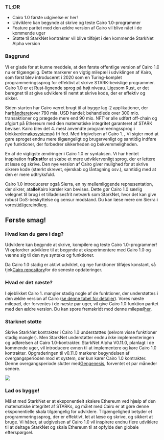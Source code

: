 ### TL;DR

* Cairo 1.0 første udgivelse er her!
* Udviklere kan begynde at skrive og teste Cairo 1.0-programmer
* Feature paritet med den ældre version af Cairo vil blive nået i de kommende uger
* Støtte til StarkNet kontrakter vil blive tilføjet i den kommende StarkNet Alpha version

### Baggrund

Vi er glade for at kunne meddele, at den første offentlige version af Cairo 1.0 nu er tilgængelig. Dette markerer en vigtig milepæl i udviklingen af Kairo, som først blev introduceret i 2020 som en Turing-komplet programmeringssprog for effektivt at skrive STARK-bevislige programmer. Cairo 1.0 er et Rust-lignende sprog på højt niveau. Ligesom Rust, er det beregnet til at give udviklere til nemt at skrive kode, der er effektiv og sikker.

Siden starten har Cairo været brugt til at bygge lag-2 applikationer, der har[håndteret](https://dashboard.starkware.co/starkex)over 790 mia. USD handel; behandlede over 300 mio. transaktioner og prægede mere end 90 mio. NFT'er alle udført off-chain og afgjort på Ethereum med den matematiske integritet garanteret af STARK beviser. Kairo blev det 4. mest anvendte programmeringssprog i blokkæden[økosystem](https://defillama.com/languages)på fri fod. Med frigivelsen af Cairo 1. , Vi sigter mod at gøre sproget endnu mere tilgængeligt og brugervenligt og samtidig indføre nye funktioner, der forbedrer sikkerheden og bekvemmeligheden.

En af de vigtigste ændringer i Cairo 1.0 er syntaksen. Vi har hentet inspiration fra**Rust**for at skabe et mere udviklervenligt sprog, der er lettere at læse og skrive. Den nye version af Cairo giver mulighed for at skrive sikrere kode (stærkt skrevet, ejerskab og låntagning osv.), samtidig med at den er mere udtryksfuld.

Cairo 1.0 introducerer også Sierra, en ny mellemliggende repræsentation, der sikrer, at**alle**Kairo kørsler kan bevises. Dette gør Cairo 1.0 særlig velegnet til brug i et tilladelsesfrit netværk som StarkNet, hvor det kan give robust DoS-beskyttelse og censur modstand. Du kan læse mere om Sierra i vores[tidligere](https://medium.com/starkware/cairo-1-0-aa96eefb19a0)indlæg.

## Første smag!

### Hvad kan du gøre i dag?

Udviklere kan begynde at skrive, kompilere og teste Cairo 1.0-programmer! Vi opfordrer udviklere til at begynde at eksperimentere med Cairo 1.0 og vænne sig til den nye syntaks og funktioner.

Da Cairo 1.0 stadig er aktivt udviklet, og nye funktioner tilføjes konstant, så tjek[Cairo repository](https://github.com/starkware-libs/cairo/)for de seneste opdateringer.

### Hvad er det næste?

I øjeblikket Cairo 1. mangler stadig nogle af de funktioner, der understøttes i den ældre version af Cairo ([se denne tabel for detaljer](https://github.com/starkware-libs/cairo/blob/main/docs/FEATURE_PARITY.md)). Vores næste milepæl, der forventes i de næste par uger, vil give Cairo 1.0 funktion paritet med den ældre version. Du kan spore fremskridt mod denne milepæl[her](https://github.com/starkware-libs/cairo/blob/main/docs/FEATURE_PARITY.md).

### Starknet støtte

Skrive StarkNet kontrakter i Cairo 1.0 understøttes (selvom visse funktioner stadig mangler). Men StarkNet understøtter endnu ikke implementeringen og udførelsen af Cairo 1.0-kontrakter. StarkNet Alpha V0.11.0, planlagt i de kommende uger, vil introducere evnen til at implementere og køre Cairo 1.0 kontrakter. Opgraderingen til v0.11.0 markerer begyndelsen af overgangsperioden mod et system, der kun kører Cairo 1.0 kontrakter. Denne overgangsperiode slutter med[Gengenesis](https://medium.com/starkware/starknet-regenesis-the-plan-bd0219843ef4), forventet et par måneder senere.

![](/assets/0_odxbxeacqdwizlfw.jpg)

### Lad os bygge!

Målet med StarkNet er at eksponentielt skalere Ethereum ved hjælp af den matematiske integritet af STARKs, og målet med Cairo er at gøre denne eksponentielle skala tilgængelig for udviklere. Tilgængelighed betyder et programmeringssprog, der er effektivt, let at læse og skrive, og sikkert at bruge. Vi håber, at udgivelsen af Cairo 1.0 vil inspirere endnu flere udviklere til at deltage StarkNet og skala Ethereum til at opfylde den globale efterspørgsel.